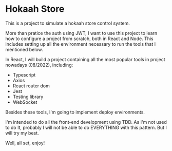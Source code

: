 # Hokaah Store

This is a project to simulate a hokaah store control system.

More than pratice the auth using JWT, I want to use this project to learn how to configure a project from scratch, both in React and Node. This includes setting up all the environment necessary to run the tools that I mentioned below.

In React, I will build a project containing all the most popular tools in project nowadays (08/2022), including: 
  <ul>
    <li>Typescript</li>
    <li>Axios</li>
    <li>React router dom</li>
    <li>Jest</li>
    <li>Testing library</li>
    <li>WebSocket</li>   
  </ul>
  
Besides these tools, I'm going to implement deploy environments.

I'm intended to do all the front-end development using TDD. As I'm not used to do It, probably I will not be able to do EVERYTHING with this pattern. But I will try my best.

Well, all set, enjoy!
